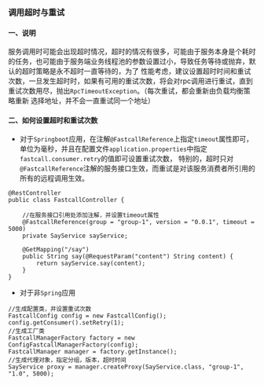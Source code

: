 ### 调用超时与重试

#### 一、说明
服务调用时可能会出现超时情况，超时的情况有很多，可能由于服务本身是个耗时的任务，也可能由于服务端业务线程池的参数设置过小，导致任务等待或抛弃，默认的超时策略是永不超时一直等待的，为了
性能考虑，建议设置超时时间和重试次数，一旦发生超时时，如果有可用的重试次数，将会对rpc调用进行重试，直到重试次数用尽，抛出`RpcTimeoutException`。（每次重试，都会重新由负载均衡策略重新
选择地址，并不会一直重试同一个地址）

#### 二、如何设置超时和重试次数
* 对于`Springboot`应用，在注解`@FastcallReference`上指定`timeout`属性即可，单位为毫秒，并且在配置文件`application.properties`中指定`fastcall.consumer.retry`的值即可设置重试次数，
特别的，超时只对`@FastcallReference`注解的服务接口生效，而重试是对该服务消费者所引用的所有的远程调用生效。
```
@RestController
public class FastcallController {

    //在服务接口引用处添加注解，并设置timeout属性
    @FastcallReference(group = "group-1", version = "0.0.1", timeout = 5000)
    private SayService sayService;

    @GetMapping("/say")
    public String say(@RequestParam("content") String content) {
        return sayService.say(content);
    }
}
```

* 对于非`Spring`应用
```
//生成配置类，并设置重试次数
FastcallConfig config = new FastcallConfig();
config.getConsumer().setRetry(1);
//生成工厂类
FastcallManagerFactory factory = new ConfigFastcallManagerFactory(config);
FastcallManager manager = factory.getInstance();
//生成代理对象，指定分组，版本，超时时间
SayService proxy = manager.createProxy(SayService.class, "group-1", "1.0", 5000);
```
